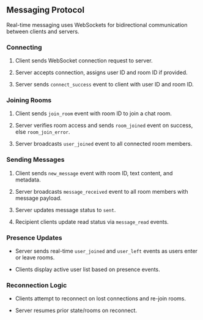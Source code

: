 ## Messaging Protocol

Real-time messaging uses WebSockets for bidirectional communication between clients and servers. 

### Connecting

1. Client sends WebSocket connection request to server. 

2. Server accepts connection, assigns user ID and room ID if provided.

3. Server sends `connect_success` event to client with user ID and room ID.

### Joining Rooms

1. Client sends `join_room` event with room ID to join a chat room.

2. Server verifies room access and sends `room_joined` event on success, else `room_join_error`.

3. Server broadcasts `user_joined` event to all connected room members.

### Sending Messages 

1. Client sends `new_message` event with room ID, text content, and metadata. 

2. Server broadcasts `message_received` event to all room members with message payload.

3. Server updates message status to `sent`.

4. Recipient clients update read status via `message_read` events.

### Presence Updates

- Server sends real-time `user_joined` and `user_left` events as users enter or leave rooms.

- Clients display active user list based on presence events.

### Reconnection Logic

- Clients attempt to reconnect on lost connections and re-join rooms. 

- Server resumes prior state/rooms on reconnect.
